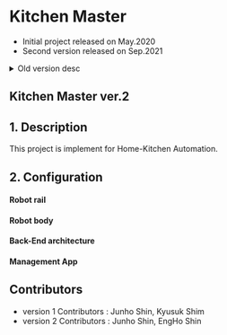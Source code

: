 # Kitchen Master
- Initial project released on May.2020
- Second version released on Sep.2021 

<details>
<summary>Old version desc</summary>

## Kitchen Master ver.1

## 1. Overview
<p align="center"><img src="https://user-images.githubusercontent.com/40736396/101441535-ab617f00-395c-11eb-98a2-9cbe78fcf078.png" width="70%" height="45%" alt="Rendering"></p>

#### Watching Full video about this project : https://youtu.be/_JTMdI2pfQs

## 2. Hardware
### (1) Prototype


## 3. Algorithm
### (1) System Overview
<p align="center"><img src="./readmeData/systemoverview.png" width="70%" height="45%" alt="system"></p>

### (2) Intent Classifier

### (3) Image Processing
#### Object detection : yolo-tiny 
<p align="center"><img src="./readmeData/yolo-tiny test.png" width="70%" height="45%" alt="yolo"></p>

### (4) Trajectory Planning
<p align="center"><img src="./readmeData/Trajectory_test.png" width="70%" height="45%" alt="planning"></p>

### (5) Result
<p align="center"><img src="./readmeData/octomapping.png" width="70%" height="45%" alt="result1"></p>
<p align="center"><img src="./readmeData/mapping data.png" width="70%" height="45%" alt="result2"></p>

## Reference

> A Study on Deep Learning Based RobotArm System 

> go to paper [Link](https://manuscriptlink-society-file.s3-ap-northeast-1.amazonaws.com/kips/conference/2020fall/presentation/KIPS_C2020B0162.pdf)

</details>

## Kitchen Master ver.2

## 1. Description
This project is implement for Home-Kitchen Automation.

## 2. Configuration
#### Robot rail

#### Robot body

#### Back-End architecture

#### Management App 

## Contributors
- version 1 Contributors : Junho Shin, Kyusuk Shim
- version 2 Contributors : Junho Shin, EngHo Shin



